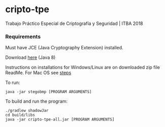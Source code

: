 # cripto-tpe
Trabajo Práctico Especial de Criptografía y Seguridad | ITBA 2018

### Requirements

Must have JCE (Java Cryptography Extension) installed.

Download [here](http://www.oracle.com/technetwork/java/javase/downloads/jce8-download-2133166.html) (Java 8)

Instructions on installations for Windows/Linux are on downloaded zip file ReadMe.
For Mac OS see [steps](https://stackoverflow.com/questions/37741142/how-to-install-unlimited-strength-jce-for-java-8-in-os-x)

To run:

    java -jar stegobmp [PROGRAM ARGUMENTS]

To build and run the program:

    ./gradlew shadowJar
    cd build/libs
    java -jar cripto-tpe-all.jar [PROGRAM ARGUMENTS]

